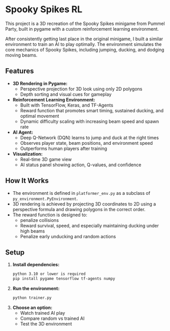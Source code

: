 # Spooky Spikes RL

This project is a 3D recreation of the Spooky Spikes minigame from Pummel Party, built in pygame with a custom reinforcement learning environment.

After consistently getting last place in the original minigame, I built a similar environment to train an AI to play optimally. The environment simulates the core mechanics of Spooky Spikes, including jumping, ducking, and dodging moving beams.

## Features

- **3D Rendering in Pygame:**
  - Perspective projection for 3D look using only 2D polygons
  - Depth sorting and visual cues for gameplay
- **Reinforcement Learning Environment:**
  - Built with TensorFlow, Keras, and TF-Agents
  - Reward function that promotes smart timing, sustained ducking, and optimal movement
  - Dynamic difficulty scaling with increasing beam speed and spawn rate
- **AI Agent:**
  - Deep Q-Network (DQN) learns to jump and duck at the right times
  - Observes player state, beam positions, and environment speed
  - Outperforms human players after training
- **Visualization:**
  - Real-time 3D game view
  - AI status panel showing action, Q-values, and confidence

## How It Works

- The environment is defined in `platformer_env.py` as a subclass of `py_environment.PyEnvironment`.
- 3D rendering is achieved by projecting 3D coordinates to 2D using a perspective formula and drawing polygons in the correct order.
- The reward function is designed to:
  - penalize collisions
  - Reward survival, speed, and especially maintaining ducking under high beams
  - Penalize early unducking and random actions

## Setup

1. **Install dependencies:**
   ```bash
   python 3.10 or lower is required
   pip install pygame tensorflow tf-agents numpy
   ```
2. **Run the environment:**
   ```bash
   python trainer.py
   ```
3. **Choose an option:**
   - Watch trained AI play
   - Compare random vs trained AI
   - Test the 3D environment
